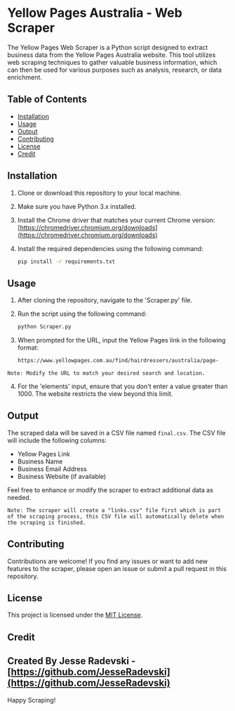 # Yellow Pages Australia - Web Scraper

The Yellow Pages Web Scraper is a Python script designed to extract business data from the Yellow Pages Australia website. This tool utilizes web scraping techniques to gather valuable business information, which can then be used for various purposes such as analysis, research, or data enrichment.

## Table of Contents

- [Installation](#installation)
- [Usage](#usage)
- [Output](#output)
- [Contributing](#contributing)
- [License](#license)
- [Credit](#credit)

## Installation

1. Clone or download this repository to your local machine.
2. Make sure you have Python 3.x installed.
3. Install the Chrome driver that matches your current Chrome version: [https://chromedriver.chromium.org/downloads](https://chromedriver.chromium.org/downloads)
5. Install the required dependencies using the following command:

   ```bash
   pip install -r requirements.txt

## Usage

1. After cloning the repository, navigate to the 'Scraper.py' file.
2. Run the script using the following command:

   ```bash
   python Scraper.py

3. When prompted for the URL, input the Yellow Pages link in the following format:

   ```bash
   https://www.yellowpages.com.au/find/hairdressers/australia/page-
   
`Note: Modify the URL to match your desired search and location.`

4. For the 'elements' input, ensure that you don't enter a value greater than 1000. The website restricts the view beyond this limit.

## Output

The scraped data will be saved in a CSV file named `final.csv`. The CSV file will include the following columns:

- Yellow Pages Link
- Business Name
- Business Email Address
- Business Website (if available)

Feel free to enhance or modify the scraper to extract additional data as needed.

`Note: The scraper will create a "links.csv" file first which is part of the scraping process, this CSV file will automatically delete when the scraping is finished.`

## Contributing

Contributions are welcome! If you find any issues or want to add new features to the scraper, please open an issue or submit a pull request in this repository.

## License

This project is licensed under the [MIT License](LICENSE).

## Credit

Created By Jesse Radevski - [https://github.com/JesseRadevski](https://github.com/JesseRadevski)
---

Happy Scraping!
